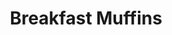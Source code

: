 ---
title: Breakfast Muffins
metadata:
  title: Breakfast Muffins
  course: Breakfast
  servings: '12'
ingredients:
- name: greek yogurt
  amount: 500 g
- name: raisins
  amount: 30 g
- name: oats
  amount: 450 g
- name: baking powder
  amount: 1 tsp
- name: frozen raspberries
  amount: 150 g
- name: cinnamon
  amount: 1 tsp
cookware:
- name: mixing bowl
- name: 12 muffin cases
- name: muffin tray
steps:
- description: Preheat the oven to 180C.
- description: Grab a mixing bowl and add in the oats, greek yogurt, frozen raspberries,
    raisins, cinnamon and baking powder. Stir until the oats are covered.
- description: Add 12 muffin cases into a muffin tray and divide the mixture evenly
    across them all.
- description: Cook in the oven for 15 minutes and allow to cool before storing them.

---